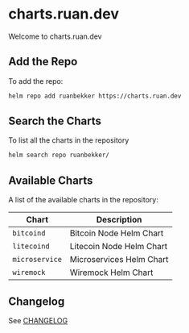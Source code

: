 # charts.ruan.dev

Welcome to charts.ruan.dev

## Add the Repo

To add the repo:

```bash
helm repo add ruanbekker https://charts.ruan.dev
```

## Search the Charts

To list all the charts in the repository

```bash
helm search repo ruanbekker/
```

## Available Charts

A list of the available charts in the repository:

| Chart          | Description              |
| -------------- | ------------------------ |
| `bitcoind`     | Bitcoin Node Helm Chart  |
| `litecoind`    | Litecoin Node Helm Chart |
| `microservice` | Microservices Helm Chart |
| `wiremock`     | Wiremock Helm Chart      |

## Changelog

See [CHANGELOG](./CHANGELOG.md)


